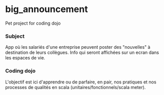 # big_announcement
Pet project for coding dojo

### Subject
App où les salariés d'une entreprise peuvent poster des "nouvelles" à destination de leurs collègues. Info qui seront affichées sur un ecran dans les espaces de vie.

### Coding dojo
L'objectif est ici d'apprendre ou de parfaire, en pair, nos pratiques et nos processes de qualités en scala (unitaires/fonctionnels/scala meter).

